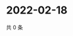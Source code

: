 # 2022-02-18

共 0 条

<!-- BEGIN WEIBO -->
<!-- 最后更新时间 Fri Feb 18 2022 20:23:13 GMT+0800 (China Standard Time) -->

<!-- END WEIBO -->
